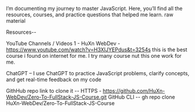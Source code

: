 I’m documenting my journey to master JavaScript.
Here, you’ll find all the resources, courses, and practice questions that helped me learn. raw material

Resources--

YouTube Channels / Videos
1 - HuXn WebDev - https://www.youtube.com/watch?v=H3XIJYEPdus&t=3254s this
is the best course i found on internet for me. I try many course nut this one work for me.

ChatGPT – I use ChatGPT to practice JavaScript problems, clarify concepts, and get real-time feedback on my code

GithHub repo link to clone it --
HTTPS - https://github.com/HuXn-WebDev/Zero-To-FullStack-JS-Course.git
GitHub CLI -- gh repo clone HuXn-WebDev/Zero-To-FullStack-JS-Course
